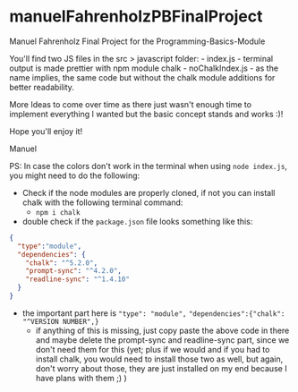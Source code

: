 # manuelFahrenholzPBFinalProject

Manuel Fahrenholz Final Project for the Programming-Basics-Module

You'll find two JS files in the src > javascript folder: - index.js - terminal output is made prettier with npm module chalk - noChalkIndex.js - as the name implies, the same code but without the chalk module additions for better readability.

More Ideas to come over time as there just wasn't enough time to implement everything I wanted but the basic concept stands and works :)!

Hope you'll enjoy it!

Manuel

PS: In case the colors don't work in the terminal when using `node index.js`, you might need to do the following:

-   Check if the node modules are properly cloned, if not you can install chalk with the following terminal command:
    -   `npm i chalk`
-   double check if the `package.json` file looks something like this:

```JSON
{
  "type":"module",
  "dependencies": {
    "chalk": "^5.2.0",
    "prompt-sync": "^4.2.0",
    "readline-sync": "^1.4.10"
  }
}
```

-   the important part here is `"type": "module",` `"dependencies":{"chalk": "^VERSION NUMBER",}`
    -   if anything of this is missing, just copy paste the above code in there and maybe delete the prompt-sync and readline-sync part, since we don't need them for this (yet; plus if we would and if you had to install chalk, you would need to install those two as well, but again, don't worry about those, they are just installed on my end because I have plans with them ;) )
